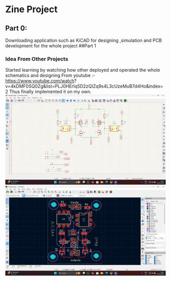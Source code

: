 ﻿# Zine Project
## Part 0:
Downloading application such as KiCAD for designing ,simulation and PCB development for the whole project
##Part 1
### Idea From Other Projects
Started learning by watching how other deployed and operated the whole schematics and designing
From youtube :- https://www.youtube.com/watch?  v=4kDMF0SQ0Zg&list=PLJ0HErIq5D2zQIZq9s4L3cUzeMuB7d4Ho&index=2
Thus finally implemented it on my own.
![Schematics](https://github.com/Aakash4096/AnalogMotorTorqueControl/raw/main/assets/H_bridge_schematics.png)
![Template_PCB](https://github.com/Aakash4096/AnalogMotorTorqueControl/raw/main/assets/template_pcb.png)


